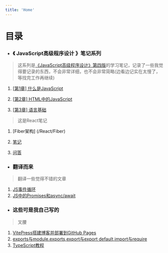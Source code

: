 ```yaml
---
title: 'Home'
---
```


# 目录

- ### 《 JavaScript高级程序设计 》笔记系列


> 这系列是[《JavaScript高级程序设计》第四版](https://www.ituring.com.cn/book/2472)的学习笔记，记录了一些我觉得要记录的东西，不会非常详细，也不会非常简略(边看边记实在太慢了，等找完工作再继续)
>

1. [[第1章] 什么是JavaScript](/JsNote/1)

2. [[第2章] HTML中的JavaScript](/JsNote/2)
3. [[第3章] 语言基础](/JsNote/3)


> 这是React笔记
>

1. [Fiber架构] (/React/Fiber)

2. [笔记](/React/note)
3. [问答](/React/questions)





- ### 翻译而来

> 翻译一些觉得不错的文章

1. [JS事件循环](/translation/devto-jseventloop.md)
2. [JS中的Promises和async/await](/translation/devto-promises-async-await)





- ### 这些可是我自己写的

> 叉腰

1. [VitePress搭建博客并部署到GitHub Pages](/vitepress-blog-setup.md)
2. [exports与module.exports,export与export default,import与require](/export-import.md)
3. [TypeScript教程](/TypeScript.md)


